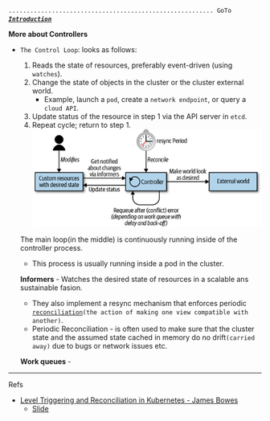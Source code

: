 `......................................................... GoTo` [***`Introduction`***](README.md)


**More about Controllers**

- `The Control Loop`: looks as follows:
  1) Reads the state of resources, preferably event-driven (using `watches`).  
  2) Change the state of objects in the cluster or the cluster external world.
      - Example, launch a `pod`, create a `network endpoint`, or query a `cloud API`.
  3) Update status of the resource in step 1 via the API server in `etcd`.
  4) Repeat cycle; return to step 1. 
  ![Figure 1-2. kubernetes control loop](static_files/fig_1-2.kubernetes_control_loop.png)
  
  The main loop(in the middle) is continuously running inside of the controller process.
  - This process is usually running inside a pod in the cluster.
  
  **Informers** - Watches the desired state of resources in a scalable ans sustainable fasion.
    - They also implement a resync mechanism that enforces periodic [`reconciliation`](https://speakerdeck.com/thockin/kubernetes-what-is-reconciliation)`(the action of making one view compatible with another)`.
    - Periodic Reconciliation - is often used to make sure that the cluster state and the assumed state cached in memory do no drift`(carried away)` due to bugs or network issues etc.
    
  **Work queues** - 
  
  
  
  
  
_______________________________________________________________________________________________________________
Refs
- [Level Triggering and Reconciliation in Kubernetes - James Bowes](https://www.youtube.com/watch?v=tCht7FvIDdY)
  - [Slide](https://docs.google.com/presentation/d/1o9FMsn7KKLBv05w3Z6qbjFSmsq_M-62X3u52KWz0xEA/edit#slide=id.g3a88bbd291_0_39)
